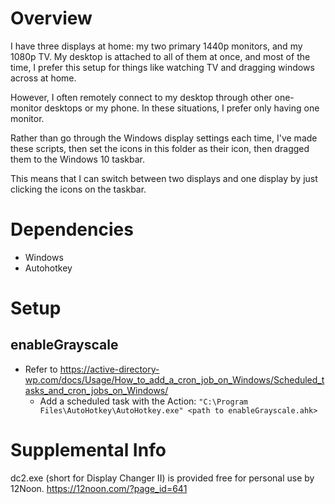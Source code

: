 # Overview
I have three displays at home: my two primary 1440p monitors, and my 1080p TV. My desktop is attached to all of them at once, and most of the time, I prefer this setup for things like watching TV and dragging windows across at home.

However, I often remotely connect to my desktop through other one-monitor desktops or my phone. In these situations, I prefer only having one monitor. 

Rather than go through the Windows display settings each time, I've made these scripts, then set the icons in this folder as their icon, then dragged them to the Windows 10 taskbar.

This means that I can switch between two displays and one display by just clicking the icons on the taskbar.

# Dependencies
- Windows
- Autohotkey

# Setup

## enableGrayscale
- Refer to https://active-directory-wp.com/docs/Usage/How_to_add_a_cron_job_on_Windows/Scheduled_tasks_and_cron_jobs_on_Windows/
    - Add a scheduled task with the Action: `"C:\Program Files\AutoHotkey\AutoHotkey.exe" <path to enableGrayscale.ahk>`

# Supplemental Info
dc2.exe (short for Display Changer II) is provided free for personal use by 12Noon. https://12noon.com/?page_id=641